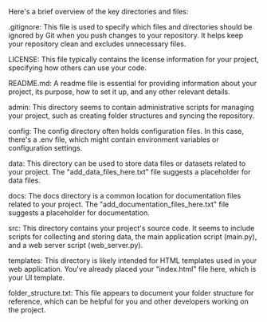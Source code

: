 Here's a brief overview of the key directories and files:

.gitignore: This file is used to specify which files and directories should be ignored by Git when you push changes to your repository. It helps keep your repository clean and excludes unnecessary files.

LICENSE: This file typically contains the license information for your project, specifying how others can use your code.

README.md: A readme file is essential for providing information about your project, its purpose, how to set it up, and any other relevant details.

admin: This directory seems to contain administrative scripts for managing your project, such as creating folder structures and syncing the repository.

config: The config directory often holds configuration files. In this case, there's a .env file, which might contain environment variables or configuration settings.

data: This directory can be used to store data files or datasets related to your project. The "add_data_files_here.txt" file suggests a placeholder for data files.

docs: The docs directory is a common location for documentation files related to your project. The "add_documentation_files_here.txt" file suggests a placeholder for documentation.

src: This directory contains your project's source code. It seems to include scripts for collecting and storing data, the main application script (main.py), and a web server script (web_server.py).

templates: This directory is likely intended for HTML templates used in your web application. You've already placed your "index.html" file here, which is your UI template.

folder_structure.txt: This file appears to document your folder structure for reference, which can be helpful for you and other developers working on the project.